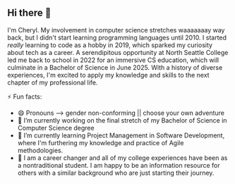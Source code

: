 ## Hi there 👋

I'm Cheryl. My involvement in computer science stretches waaaaaaay way back, but I didn't start learning programming languages until 2010. I started *really* learning to code as a hobby in 2019, which sparked my curiosity about tech as a career. A serendipitous opportunity at North Seattle College led me back to school in 2022 for an immersive CS education, which will culminate in a Bachelor of Science in June 2025. With a history of diverse experiences, I'm excited to apply my knowledge and skills to the next chapter of my professional life.

⚡ Fun facts:
- 😄 Pronouns --> gender non-conforming || choose your own adventure
- 🔭 I’m currently working on the final stretch of my Bachelor of Science in Computer Science degree
- 🌱 I’m currently learning Project Management in Software Development, where I'm furthering my knowledge and practice of Agile methodologies.
- 💬 I am a career changer and all of my college experiences have been as a nontraditional student. I am happy to be an information resource for others with a similar background who are just starting their journey.

<!--
**moserc/moserc** is a ✨ _special_ ✨ repository because its `README.md` (this file) appears on your GitHub profile.

Here are some ideas to get you started:
- 👯 I’m looking to collaborate on ...
- 🤔 I’m looking for help with ...
- 📫 How to reach me: ...
-->

